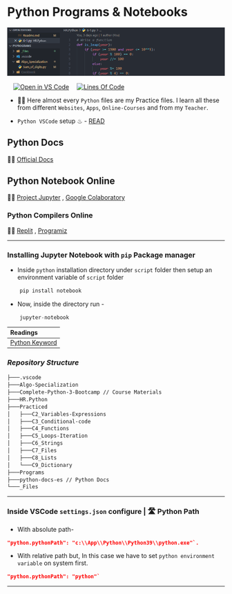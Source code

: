 # Python Programs & Notebooks

![Python Image](./_Files/Python_banner.png)

&emsp;[![Open in VS Code](https://open.vscode.dev/badges/open-in-vscode.svg)](https://github.com/Koushikon/CPP.Programs)
&emsp;[![Lines Of Code](https://tokei.rs/b1/github.com/Koushikon/Py.Programs?category=code)](https://github.com/Koushikon/Py.Programs)

- 🐱‍🏍 Here almost every `Python` files are my Practice files. I learn all these from different `Websites`, `Apps`, `Online-Courses` and from my `Teacher`.

- `Python VSCode` setup ♨ - [READ][pylnk0003]

## Python Docs

🐱‍👓 [Official Docs][pylnk0004]

## Python Notebook Online

🐱‍🐉 [Project Jupyter][pylnk0005] , [Google Colaboratory][pylnk0006]

### Python Compilers Online

🚴‍♀️ [Replit][pylnk0007] , [Programiz][pylnk0008]

---

### Installing Jupyter Notebook with `pip` Package manager

- Inside `python` installation directory under `script` folder then setup an environment variable of `script` folder

```Python
    pip install notebook
```

- Now, inside the directory run -

```Python
    jupyter-notebook
```

| Readings |
| :--- |
| [Python Keyword][pylnk0001] |


### *Repository Structure*

```Bash
├───.vscode
├───Algo-Specialization
├───Complete-Python-3-Bootcamp // Course Materials
├───HR.Python
├───Practiced
│   ├───C2_Variables-Expressions
│   ├───C3_Conditional-code
│   ├───C4_Functions
│   ├───C5_Loops-Iteration
│   ├───C6_Strings
│   ├───C7_Files
│   ├───C8_Lists
│   └───C9_Dictionary
├───Programs
├───python-docs-es // Python Docs
└───_Files
```

---

### Inside VSCode `settings.json` configure | 🛣 Python Path

- With absolute path- 

```JSON
"python.pythonPath": "c:\\App\\Python\\Python39\\python.exe"`.
```

- With relative path but, In this case we have to set `python environment variable` on system first.

```JSON
"python.pythonPath": "python"`
```

---

<!-- Links -->
[pylnk0001]: ./Python%20Keywords.md
[pylnk0002]: ./Practiced/Readme.md
[pylnk0003]: https://code.visualstudio.com/docs/python/python-tutorial
[pylnk0004]: https://docs.python.org/3/
[pylnk0005]: https://jupyter.org/try
[pylnk0006]: https://colab.research.google.com/notebooks/
[pylnk0007]: https://replit.com/languages/python3
[pylnk0008]: https://www.programiz.com/python-programming/online-compiler/

<!-- [pylnk0009]:

[pylnk0010]:

[pylnk0011]: -->
